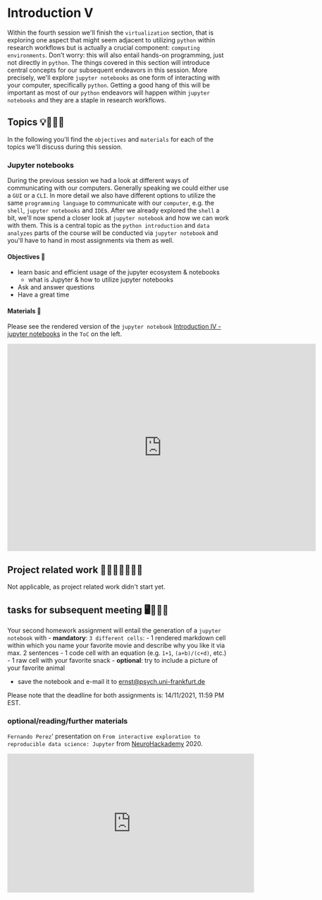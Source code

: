 # Introduction V

Within the fourth session we'll finish the `virtualization` section, that is exploring one aspect that might seem adjacent to utilizing `python` within research workflows but is actually a crucial component: `computing environments`. Don't worry: this will also entail hands-on programming, just not directly in `python`. The things covered in this section will introduce central concepts for our subsequent endeavors in this session. More precisely, we'll explore `jupyter notebooks` as one form of interacting with your computer, specifically `python`. Getting a good hang of this will be important as most of our `python` endeavors will happen within `jupyter notebooks` and they are a staple in research workflows.

## Topics 💡👨🏻‍🏫 

In the following you'll find the `objectives` and `materials` for each of the topics we'll discuss during this session.


### Jupyter notebooks
During the previous session we had a look at different ways of communicating with our computers. Generally speaking we could either use a `GUI` or a `CLI`. In more detail we also have different options to utilize the same `programming language` to communicate with our `computer`, e.g. the `shell`, `jupyter notebooks` and `IDE`s. After we already explored the `shell` a bit, we'll now spend a closer look at `jupyter notebook` and how we can work with them. This is a central topic as the `python introduction` and `data analyzes` parts of the course will be conducted via `jupyter notebook` and you'll have to hand in most assignments via them as well.  

#### Objectives 📍

- learn basic and efficient usage of the jupyter ecosystem & notebooks
    - what is Jupyter & how to utilize jupyter notebooks
- Ask and answer questions
- Have a great time

#### Materials 📓

Please see the rendered version of the `jupyter notebook` [Introduction IV - jupyter notebooks](https://m-earnest.github.io/Python_for_Psychologists_Winter2022/introduction/intro_jupyter.html) in the `ToC` on the left.

<iframe src="https://docs.google.com/presentation/d/1WjeweDlSvgJivfdDqwpLM96Fmy_MHvzd9NbkqxO8bK0/edit#slide=id.g8074ffaf2c_0_0" frameborder="0" width="700" height="470" allowfullscreen="true" mozallowfullscreen="true" webkitallowfullscreen="true"></iframe>


## Project related work 🥼🧑🏿‍🔬👩🏻‍🔬

Not applicable, as project related work didn't start yet.

## tasks for subsequent meeting 🖥️✍🏽📖


Your second homework assignment will entail the generation of a `jupyter notebook` with
    - **mandatory**:  `3 different cells`:
            - 1 rendered markdown cell within which you name your favorite movie and describe why you like it via  
              max. 2 sentences
            - 1 code cell with an equation (e.g. `1+1`, `(a+b)/(c+d)`, etc.)
            - 1 raw cell with your favorite snack 
    - **optional**: try to include a picture of your favorite animal
- save the notebook and e-mail it to ernst@psych.uni-frankfurt.de

Please note that the deadline for both assignments is: 14/11/2021, 11:59 PM EST.

### optional/reading/further materials

`Fernando Perez`' presentation on `From interactive exploration to reproducible data science: Jupyter` from [NeuroHackademy](https://neurohackademy.org/) 2020.

<iframe width="560" height="315" src="https://www.youtube.com/embed/nXA39_eW3Q4" title="YouTube video player" frameborder="0" allow="accelerometer; autoplay; clipboard-write; encrypted-media; gyroscope; picture-in-picture" allowfullscreen></iframe>